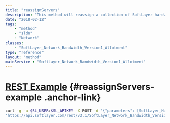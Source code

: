 ```yaml
---
title: "reassignServers"
description: "This method will reassign a collection of SoftLayer hardware to a bandwidth allotment Bandwidth Pool. "
date: "2018-02-12"
tags:
    - "method"
    - "sldn"
    - "Network"
classes:
    - "SoftLayer_Network_Bandwidth_Version1_Allotment"
type: "reference"
layout: "method"
mainService : "SoftLayer_Network_Bandwidth_Version1_Allotment"
---
```


# [REST Example](#reassignServers-example) <a href="/article/rest/"><i class="fas fa-question"></i></a> {#reassignServers-example .anchor-link} 
```bash
curl -g -u $SL_USER:$SL_APIKEY -X POST -d '{"parameters": [SoftLayer_Hardware, int]}' \
'https://api.softlayer.com/rest/v3.1/SoftLayer_Network_Bandwidth_Version1_Allotment/reassignServers'
```
